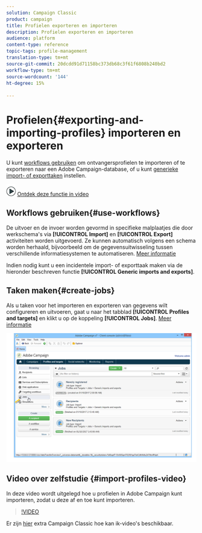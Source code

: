 ```yaml
---
solution: Campaign Classic
product: campaign
title: Profielen exporteren en importeren
description: Profielen exporteren en importeren
audience: platform
content-type: reference
topic-tags: profile-management
translation-type: tm+mt
source-git-commit: 20dcdd91d71158bc373db68c3f61f6808b240bd2
workflow-type: tm+mt
source-wordcount: '144'
ht-degree: 15%

---
```



# Profielen{#exporting-and-importing-profiles} importeren en exporteren

U kunt [workflows gebruiken](#use-workflows) om ontvangersprofielen te importeren of te exporteren naar een Adobe Campaign-database, of u kunt [generieke import- of exporttaken](#create-jobs) instellen.

![](assets/do-not-localize/how-to-video.png) [Ontdek deze functie in video](#import-profiles-video)

## Workflows gebruiken{#use-workflows}

De uitvoer en de invoer worden gevormd in specifieke malplaatjes die door werkschema&#39;s via **[!UICONTROL Import]** en **[!UICONTROL Export]** activiteiten worden uitgevoerd. Ze kunnen automatisch volgens een schema worden herhaald, bijvoorbeeld om de gegevensuitwisseling tussen verschillende informatiesystemen te automatiseren. [Meer informatie](../../workflow/using/importing-data.md#best-practices-when-importing-data)

Indien nodig kunt u een incidentele import- of exporttaak maken via de hieronder beschreven functie **[!UICONTROL Generic imports and exports]**.

## Taken maken{#create-jobs}

Als u taken voor het importeren en exporteren van gegevens wilt configureren en uitvoeren, gaat u naar het tabblad **[!UICONTROL Profiles and targets]** en klikt u op de koppeling **[!UICONTROL Jobs]**. [Meer informatie](../../platform/using/generic-imports-and-exports.md)

![](assets/s_ncs_user_interface_import_link.png)


## Video over zelfstudie {#import-profiles-video}

In deze video wordt uitgelegd hoe u profielen in Adobe Campaign kunt importeren, zodat u deze af en toe kunt importeren.

>[!VIDEO](https://video.tv.adobe.com/v/25608?quality=12)

Er zijn [hier](https://experienceleague.adobe.com/docs/campaign-classic-learn/tutorials/overview.html?lang=nl) extra Campaign Classic hoe kan ik-video&#39;s beschikbaar.